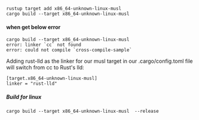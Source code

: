 ```shell
rustup target add x86_64-unknown-linux-musl
cargo build --target x86_64-unknown-linux-musl
```

#### when get below error
```text
cargo build --target x86_64-unknown-linux-musl
error: linker `cc` not found
error: could not compile `cross-compile-sample`
```

Adding rust-lld as the linker for our musl target in our .cargo/config.toml file will switch from cc to Rust's lld:

```text
[target.x86_64-unknown-linux-musl]
linker = "rust-lld"
```
##### Build for linux
```shell
cargo build --target x86_64-unknown-linux-musl  --release

```